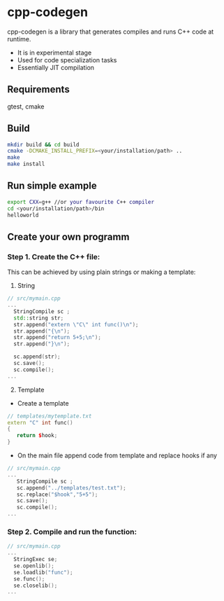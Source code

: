 cpp-codegen
===========
cpp-codegen is a library that generates compiles and runs C++ code at runtime.

  * It is in experimental stage 
  * Used for code specialization tasks
  * Essentially JIT compilation
  
Requirements
-----------
gtest, cmake

Build
-----------
```bash
mkdir build && cd build
cmake -DCMAKE_INSTALL_PREFIX=<your/installation/path> .. 
make
make install
```
Run simple example
-----------
```bash
export CXX=g++ //or your favourite C++ compiler
cd <your/installation/path>/bin
helloworld
```
Create your own programm
---------
### Step 1. Create the C++ file: 

This can be achieved by using plain strings or making a template:
1. String
  ```C++
// src/mymain.cpp
...
	StringCompile sc ;
	std::string str;
	str.append("extern \"C\" int func()\n");
	str.append("{\n");
	str.append("return 5+5;\n");
	str.append("}\n");
 
	sc.append(str);
	sc.save();
	sc.compile();
...
 ```
2. Template
* Create a template
 ```C++
 // templates/mytemplate.txt
extern "C" int func()
{
	return $hook;
}
 ```
* On the main file append code from template  and replace hooks if any
 ```C++
 // src/mymain.cpp
...
	StringCompile sc ;
	sc.append("../templates/test.txt");
	sc.replace("$hook","5+5");
	sc.save();
	sc.compile();
...
 ```
 ### Step 2. Compile and run the function: 
 
  ```C++
 // src/mymain.cpp
...
	StringExec se;
	se.openlib();
	se.loadlib("func");
	se.func();
	se.closelib();
...
 ```
 

